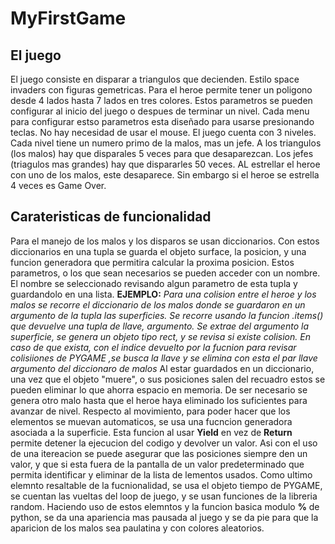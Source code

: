 # MyFirstGame
## El juego

El juego consiste en disparar a triangulos que decienden. Estilo space invaders con figuras gemetricas.
Para el heroe permite tener un poligono desde 4 lados hasta 7 lados en tres colores. Estos parametros se pueden configurar al inicio del juego o despues de terminar un nivel.
Cada menu para configurar estso parametros esta diseñado para usarse presionando teclas. No hay necesidad de usar el mouse.
El juego cuenta con 3 niveles. Cada nivel tiene un numero primo de la malos, mas un jefe.
A los triangulos (los malos) hay que disparales 5 veces para que desaparezcan. Los jefes (triagulos mas grandes) hay que dispararles 50 veces.
AL estrellar el heroe con uno de los malos, este desaparece. Sin embargo si el heroe se estrella 4 veces es Game Over.

## Carateristicas de funcionalidad

Para el manejo de los malos y los disparos se usan diccionarios.
Con estos diccionarios en una tupla se guarda el objeto surface, la posicion, y una funcion generadora que permitira calcular la proxima posicion.
Estos parametros, o los que sean necesarios se pueden acceder con un nombre. El nombre se seleccionado revisando algun parametro de esta tupla y guardandolo en una lista.
**EJEMPLO:** *Para una colision entre el heroe y los malos se recorre el diccionario de los malos donde se guardaron en un argumento de la tupla las superficies.*
*Se recorre usando la funcion .items() que devuelve una tupla de llave, argumento. Se extrae del argumento la superficie, se genera un objeto tipo rect, y se revisa si existe colision.*
*En caso de que exista, con el indice devuelto por la fucnion para revisar colisiiones de PYGAME ,se busca la llave y se elimina con esta el par llave argumento del diccionaro de malos*
Al estar guardados en un diccionario, una vez que el objeto "muere", o sus posiciones salen del recuadro estos se pueden eliminar lo que ahorra espacio en memoria.
De ser necesario se genera otro malo hasta que el heroe haya eliminado los suficientes para avanzar de nivel.
Respecto al movimiento, para poder hacer que los elementos se muevan automaticos, se usa una fucncion generadora asociada a la superficie.
Esta funcion al usar **Yield** en vez de **Return** permite detener la ejecucion del codigo y devolver un valor.
Asi con el uso de una itereacion se puede asegurar que las posiciones siempre den un valor, y que si esta fuera de la pantalla de un valor predeterminado que permita identificar y eliminar de la lista de lementos usados.
Como ultimo elemnto resaltable de la fucnionalidad, se usa el objeto tiempo de PYGAME, se cuentan las vueltas del loop de juego, y se usan funciones de la libreria random.
Haciendo uso de estos elemntos y la funcion basica modulo **%** de python, se da una apariencia mas pausada al juego y se da pie para que la aparicion de los malos sea paulatina y con colores aleatorios. 


